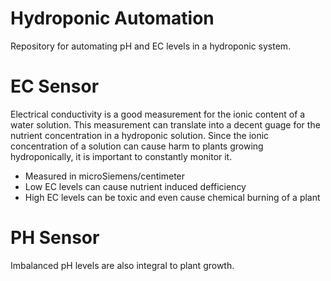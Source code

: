 # Hydroponic Automation
Repository for automating pH and EC levels in a hydroponic system.

# EC Sensor
Electrical conductivity is a good measurement for the ionic content of a water solution. This measurement can translate into a decent guage for the nutrient concentration in a hydroponic solution. Since the ionic concentration of a solution can cause harm to plants growing hydroponically, it is important to constantly monitor it.
- Measured in microSiemens/centimeter
- Low EC levels can cause nutrient induced defficiency
- High EC levels can be toxic and even cause chemical burning of a plant

# PH Sensor
Imbalanced pH levels are also integral to plant growth.
